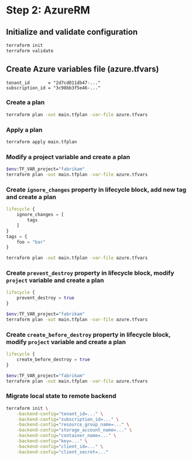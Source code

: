 # Step 2: AzureRM
## Initialize and validate configuration
```sh
terraform init
terraform validate
```
## Create Azure variables file (azure.tfvars)
```
tenant_id       = "2d7cd011db47-..."
subscription_id = "3c98bb3f5e46-..."
```
### Create a plan
```sh
terraform plan -out main.tfplan -var-file azure.tfvars
```
### Apply a plan
```sh
terraform apply main.tfplan
```
### Modify a project variable and create a plan
```sh
$env:TF_VAR_project="fabrikam"
terraform plan -out main.tfplan -var-file azure.tfvars
```
### Create `ignore_changes` property in lifecycle block, add new tag and create a plan
```tf
lifecycle {
    ignore_changes = [
        tags
    ]
}
tags = {
    foo = "bar"
}
```
```sh
terraform plan -out main.tfplan -var-file azure.tfvars
```
### Create `prevent_destroy` property in lifecycle block, modify `project` variable and create a plan
```tf
lifecycle {
    prevent_destroy = true
}
```
```sh
$env:TF_VAR_project="fabrikam"
terraform plan -out main.tfplan -var-file azure.tfvars
```
### Create `create_before_destroy` property in lifecycle block, modify `project` variable and create a plan
```tf
lifecycle {
    create_before_destroy = true
}
```
```sh
$env:TF_VAR_project="fabrikam"
terraform plan -out main.tfplan -var-file azure.tfvars
```
### Migrate local state to remote backend
```sh
terraform init \
    -backend-config="tenant_id=..." \
    -backend-config="subscription_id=..." \
    -backend-config="resource_group_name=..." \
    -backend-config="storage_account_name=..." \
    -backend-config="container_name=..." \
    -backend-config="key=..." \
    -backend-config="client_id=..." \
    -backend-config="client_secret=..."
```